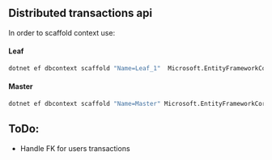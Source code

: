 ## Distributed transactions api

In order to scaffold context use:

#### Leaf

```bash
dotnet ef dbcontext scaffold "Name=Leaf_1"  Microsoft.EntityFrameworkCore.SqlServer -f --no-onconfiguring --context BankLeafContext --context-dir Data --output-dir Data/Models/Leaf/
```

#### Master

```bash
dotnet ef dbcontext scaffold "Name=Master" Microsoft.EntityFrameworkCore.SqlServer -f --no-onconfiguring --context BankMasterContext --context-dir Data --output-dir Data/Models/Master/
```

## ToDo:

* Handle FK for users transactions